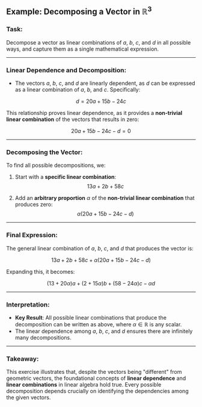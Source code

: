 ## Example: Decomposing a Vector in $\mathbb{R}^3$

### Task:
Decompose a vector as linear combinations of $a$, $b$, $c$, and $d$ in all possible ways, and capture them as a single mathematical expression.

---

### Linear Dependence and Decomposition:
- The vectors $a$, $b$, $c$, and $d$ are linearly dependent, as $d$ can be expressed as a linear combination of $a$, $b$, and $c$. Specifically:

$$
d = 20a + 15b - 24c
$$

This relationship proves linear dependence, as it provides a **non-trivial linear combination** of the vectors that results in zero:

$$
20a + 15b - 24c - d = 0
$$

---

### Decomposing the Vector:
To find all possible decompositions, we:

1. Start with a **specific linear combination**:
   $$
   13a + 2b + 58c
   $$

2. Add an **arbitrary proportion** $\alpha$ of the **non-trivial linear combination** that produces zero:
   $$
   \alpha(20a + 15b - 24c - d)
   $$

---

### Final Expression:
The general linear combination of $a$, $b$, $c$, and $d$ that produces the vector is:

$$
13a + 2b + 58c + \alpha(20a + 15b - 24c - d)
$$

Expanding this, it becomes:

$$
(13 + 20\alpha)a + (2 + 15\alpha)b + (58 - 24\alpha)c - \alpha d
$$

---

### Interpretation:
- **Key Result**: All possible linear combinations that produce the decomposition can be written as above, where $\alpha \in \mathbb{R}$ is any scalar.
- The linear dependence among $a$, $b$, $c$, and $d$ ensures there are infinitely many decompositions.

---

### Takeaway:
This exercise illustrates that, despite the vectors being "different" from geometric vectors, the foundational concepts of **linear dependence** and **linear combinations** in linear algebra hold true. Every possible decomposition depends crucially on identifying the dependencies among the given vectors.